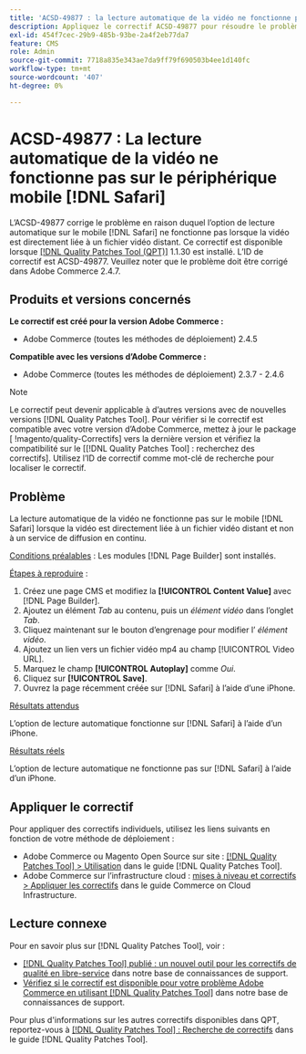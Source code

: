 ```yaml
---
title: 'ACSD-49877 : la lecture automatique de la vidéo ne fonctionne pas sur mobile [!DNL Safari]'
description: Appliquez le correctif ACSD-49877 pour résoudre le problème Adobe Commerce en raison duquel l’option de lecture automatique de la vidéo ne fonctionne pas sur mobile [!DNL Safari]  lorsque la vidéo est directement liée à un fichier vidéo distant.
exl-id: 454f7cec-29b9-485b-93be-2a4f2eb77da7
feature: CMS
role: Admin
source-git-commit: 7718a835e343ae7da9ff79f690503b4ee1d140fc
workflow-type: tm+mt
source-wordcount: '407'
ht-degree: 0%

---
```


# ACSD-49877 : La lecture automatique de la vidéo ne fonctionne pas sur le périphérique mobile [!DNL Safari]

L’ACSD-49877 corrige le problème en raison duquel l’option de lecture automatique sur le mobile [!DNL Safari] ne fonctionne pas lorsque la vidéo est directement liée à un fichier vidéo distant. Ce correctif est disponible lorsque [[!DNL Quality Patches Tool (QPT)]](/help/announcements/adobe-commerce-announcements/magento-quality-patches-released-new-tool-to-self-serve-quality-patches.md) 1.1.30 est installé. L’ID de correctif est ACSD-49877. Veuillez noter que le problème doit être corrigé dans Adobe Commerce 2.4.7.

## Produits et versions concernés

**Le correctif est créé pour la version Adobe Commerce :**

* Adobe Commerce (toutes les méthodes de déploiement) 2.4.5

**Compatible avec les versions d’Adobe Commerce :**

* Adobe Commerce (toutes les méthodes de déploiement) 2.3.7 - 2.4.6

>[!NOTE]
>
>Le correctif peut devenir applicable à d’autres versions avec de nouvelles versions [!DNL Quality Patches Tool]. Pour vérifier si le correctif est compatible avec votre version d’Adobe Commerce, mettez à jour le package [ !magento/quality-Correctifs] vers la dernière version et vérifiez la compatibilité sur le [[!DNL Quality Patches Tool] : recherchez des correctifs]. Utilisez l’ID de correctif comme mot-clé de recherche pour localiser le correctif.

## Problème

La lecture automatique de la vidéo ne fonctionne pas sur le mobile [!DNL Safari] lorsque la vidéo est directement liée à un fichier vidéo distant et non à un service de diffusion en continu.

<u>Conditions préalables</u> :
Les modules [!DNL Page Builder] sont installés.

<u>Étapes à reproduire</u> :

1. Créez une page CMS et modifiez la **[!UICONTROL Content Value]** avec [!DNL Page Builder].
1. Ajoutez un élément *Tab* au contenu, puis un *élément vidéo* dans l’onglet *Tab*.
1. Cliquez maintenant sur le bouton d’engrenage pour modifier l’ *élément vidéo*.
1. Ajoutez un lien vers un fichier vidéo mp4 au champ [!UICONTROL Video URL].
1. Marquez le champ **[!UICONTROL Autoplay]** comme *Oui*.
1. Cliquez sur **[!UICONTROL Save]**.
1. Ouvrez la page récemment créée sur [!DNL Safari] à l’aide d’une iPhone.

<u>Résultats attendus</u>

L’option de lecture automatique fonctionne sur [!DNL Safari] à l’aide d’un iPhone.

<u>Résultats réels</u>

L’option de lecture automatique ne fonctionne pas sur [!DNL Safari] à l’aide d’un iPhone.

## Appliquer le correctif

Pour appliquer des correctifs individuels, utilisez les liens suivants en fonction de votre méthode de déploiement :

* Adobe Commerce ou Magento Open Source sur site : [[!DNL Quality Patches Tool] > Utilisation](https://experienceleague.adobe.com/docs/commerce-operations/tools/quality-patches-tool/usage.html?lang=fr) dans le guide [!DNL Quality Patches Tool].
* Adobe Commerce sur l’infrastructure cloud : [mises à niveau et correctifs > Appliquer les correctifs](https://experienceleague.adobe.com/docs/commerce-cloud-service/user-guide/develop/upgrade/apply-patches.html?lang=fr) dans le guide Commerce on Cloud Infrastructure.

## Lecture connexe

Pour en savoir plus sur [!DNL Quality Patches Tool], voir :

* [[!DNL Quality Patches Tool] publié : un nouvel outil pour les correctifs de qualité en libre-service](/help/announcements/adobe-commerce-announcements/magento-quality-patches-released-new-tool-to-self-serve-quality-patches.md) dans notre base de connaissances de support.
* [Vérifiez si le correctif est disponible pour votre problème Adobe Commerce en utilisant  [!DNL Quality Patches Tool]](/help/support-tools/patches-available-in-qpt-tool/check-patch-for-magento-issue-with-magento-quality-patches.md) dans notre base de connaissances de support.

Pour plus d&#39;informations sur les autres correctifs disponibles dans QPT, reportez-vous à [[!DNL Quality Patches Tool] : Recherche de correctifs](https://experienceleague.adobe.com/tools/commerce-quality-patches/index.html?lang=fr) dans le guide [!DNL Quality Patches Tool].
